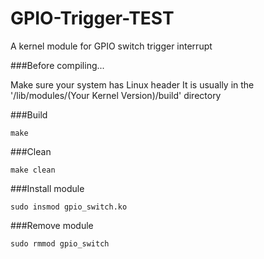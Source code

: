 # GPIO-Trigger-TEST
A kernel module for GPIO switch trigger interrupt

###Before compiling...

Make sure your system has Linux header
It is usually in the '/lib/modules/(Your Kernel Version)/build' directory

###Build
    
    make
    
###Clean

    make clean
    
###Install module

    sudo insmod gpio_switch.ko
   
###Remove module

    sudo rmmod gpio_switch
